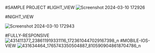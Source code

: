 #SAMPLE PROJECT
#LIGHT_VIEW
![Screenshot 2024-03-10 172926](https://github.com/BeastNeekit/Dashboard/assets/99237918/875303a9-4fb2-4f67-bec1-c3d122efe041)

#NIGHT_VIEW 

![Screenshot 2024-03-10 172943](https://github.com/BeastNeekit/Dashboard/assets/99237918/0f6b3c43-5be2-4aac-840e-18235dfc5fb8)

#FULLY-RESPONSIVE
![431411377_238611919331116_1723610447029167398_n](https://github.com/BeastNeekit/Dashboard/assets/99237918/dd38be13-4b67-48cb-b68c-86048fbfac4f)
#MOBILE-IOS-VIEW
![431634464_1765743350504887_8105909048618704786_n](https://github.com/BeastNeekit/Dashboard/assets/99237918/870615d4-b4ea-4515-9749-65e32a9eb037)
